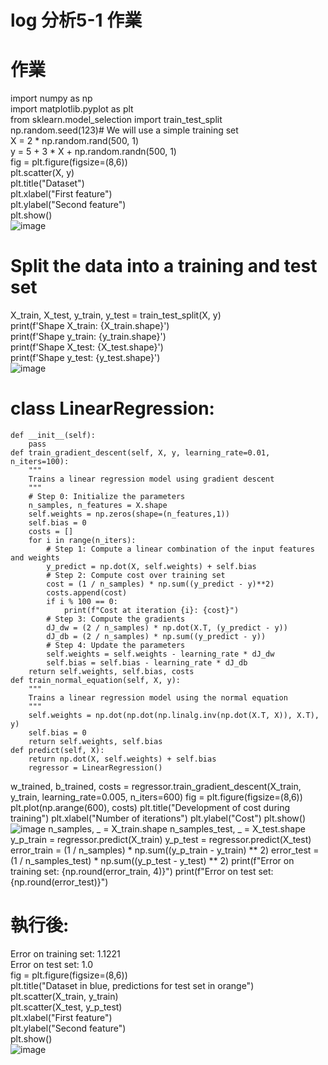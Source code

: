 # log 分析5-1 作業  
# 作業  
import numpy as np  
import matplotlib.pyplot as plt  
from sklearn.model_selection import train_test_split  
np.random.seed(123)# We will use a simple training set  
X = 2 * np.random.rand(500, 1)  
y = 5 + 3 * X + np.random.randn(500, 1)  
fig = plt.figure(figsize=(8,6))  
plt.scatter(X, y)  
plt.title("Dataset")  
plt.xlabel("First feature")  
plt.ylabel("Second feature")   
plt.show()  
![image](https://github.com/SuWeizhe1124/3-19/blob/master/HJJPG.JPG) 
# Split the data into a training and test set  
X_train, X_test, y_train, y_test = train_test_split(X, y)  
print(f'Shape X_train: {X_train.shape}')   
print(f'Shape y_train: {y_train.shape}')  
print(f'Shape X_test: {X_test.shape}')  
print(f'Shape y_test: {y_test.shape}')   
![image](https://github.com/SuWeizhe1124/3-19/blob/master/BD.JPG)  
#  class LinearRegression:
    def __init__(self):
        pass
    def train_gradient_descent(self, X, y, learning_rate=0.01, n_iters=100):
        """
        Trains a linear regression model using gradient descent
        """
        # Step 0: Initialize the parameters
        n_samples, n_features = X.shape
        self.weights = np.zeros(shape=(n_features,1))
        self.bias = 0
        costs = []
        for i in range(n_iters):
            # Step 1: Compute a linear combination of the input features and weights
            y_predict = np.dot(X, self.weights) + self.bias
            # Step 2: Compute cost over training set
            cost = (1 / n_samples) * np.sum((y_predict - y)**2)
            costs.append(cost)
            if i % 100 == 0:
                print(f"Cost at iteration {i}: {cost}")
            # Step 3: Compute the gradients
            dJ_dw = (2 / n_samples) * np.dot(X.T, (y_predict - y))
            dJ_db = (2 / n_samples) * np.sum((y_predict - y)) 
            # Step 4: Update the parameters
            self.weights = self.weights - learning_rate * dJ_dw
            self.bias = self.bias - learning_rate * dJ_db
        return self.weights, self.bias, costs
    def train_normal_equation(self, X, y):
        """
        Trains a linear regression model using the normal equation
        """
        self.weights = np.dot(np.dot(np.linalg.inv(np.dot(X.T, X)), X.T), y)
        self.bias = 0
        return self.weights, self.bias
    def predict(self, X):
        return np.dot(X, self.weights) + self.bias
        regressor = LinearRegression()
w_trained, b_trained, costs = regressor.train_gradient_descent(X_train, y_train, learning_rate=0.005, n_iters=600)
fig = plt.figure(figsize=(8,6))
plt.plot(np.arange(600), costs)
plt.title("Development of cost during training")
plt.xlabel("Number of iterations")
plt.ylabel("Cost")
plt.show()
![image](https://github.com/SuWeizhe1124/3-19/blob/master/擷取6.JPG)
n_samples, _ = X_train.shape
n_samples_test, _ = X_test.shape
y_p_train = regressor.predict(X_train)
y_p_test = regressor.predict(X_test)
error_train =  (1 / n_samples) * np.sum((y_p_train - y_train) ** 2)
error_test =  (1 / n_samples_test) * np.sum((y_p_test - y_test) ** 2)
print(f"Error on training set: {np.round(error_train, 4)}")
print(f"Error on test set: {np.round(error_test)}")  
# 執行後:  
Error on training set: 1.1221  
Error on test set: 1.0  
fig = plt.figure(figsize=(8,6))  
plt.title("Dataset in blue, predictions for test set in orange")  
plt.scatter(X_train, y_train)  
plt.scatter(X_test, y_p_test)  
plt.xlabel("First feature")  
plt.ylabel("Second feature")  
plt.show()  
![image](https://github.com/SuWeizhe1124/3-19/blob/master/擷取3.JPG)  

